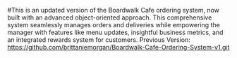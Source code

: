 #This is an updated version of the Boardwalk Cafe ordering system, now built with an advanced object-oriented approach. This comprehensive system seamlessly manages orders and deliveries while empowering the manager with features like menu updates, insightful business metrics, and an integrated rewards system for customers. 
Previous Version: https://github.com/brittaniemorgan/Boardwalk-Cafe-Ordering-System-v1.git

